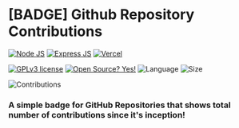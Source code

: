 # [BADGE] Github Repository Contributions

[![Node JS](https://img.shields.io/badge/Node.js-339933?style=for-the-badge&logo=nodedotjs&logoColor=white)](https://nodejs.org/)
[![Express JS](https://img.shields.io/badge/Express.js-000000?style=for-the-badge&logo=express&logoColor=white)](https://expressjs.com/)
[![Vercel](https://img.shields.io/badge/Vercel-000000?style=for-the-badge&logo=vercel&logoColor=white)](https://vercel.com/)

[![GPLv3 license](https://img.shields.io/badge/License-GPLv3-blue.svg?style=for-the-badge)](http://perso.crans.org/besson/LICENSE.html)
[![Open Source? Yes!](https://img.shields.io/badge/Open_Source%3F-Yes!-blue?style=for-the-badge&logo=gitHub&logoColor=white)](https://opensource.com/resources/what-open-source/)
![Language](https://img.shields.io/github/languages/top/dusk196/github-total-commit?style=for-the-badge)
![Size](https://img.shields.io/github/languages/code-size/dusk196/github-total-commit?style=for-the-badge)

![Contributions](https://github-total-commit.vercel.app/github/dusk196/how-many-days?style=for-the-badge&color=green)

### A simple badge for GitHub Repositories that shows total number of contributions since it's inception!
